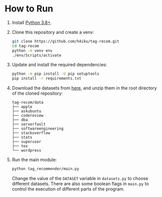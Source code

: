 # How to Run

1. Install [Python 3.8+](https://www.python.org/).

2. Clone this repository and create a venv:

    ```bash
    git clone https://github.com/h4iku/tag-recom.git
    cd tag-recom
    python -m venv env
    ./env/Scripts/activate
    ```

3. Update and install the required dependencies:

    ```bash
    python -m pip install -U pip setuptools
    pip install -r requirements.txt
    ```

4. Download the datasets from [here](https://www.mediafire.com/file/bpc0h4uateua899/data.zip/file), and unzip them in the root directory of the cloned repository:

    ```
    tag-recom/data
    ├── apple
    ├── askubuntu
    ├── codereview
    ├── dba
    ├── serverfault
    ├── softwareengineering
    ├── stackoverflow
    ├── stats
    ├── superuser
    ├── tex
    └── wordpress
    ```

5. Run the main module:

    ```bash
    python tag_recommender/main.py
    ```

    Change the value of the `DATASET` variable in `datasets.py` to choose different datasets. There are also some boolean flags in `main.py` to control the execution of different parts of the program.
